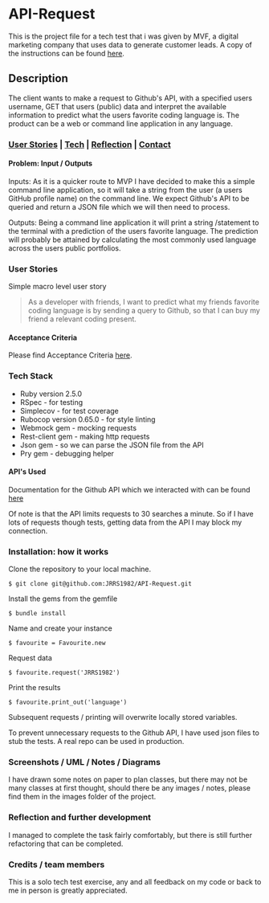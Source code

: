 # API-Request

This is the project file for a tech test that i was given by MVF, a digital marketing company that uses data to generate customer leads. A copy of the instructions can be found [here](Instructions.pdf).

## Description

The client wants to make a request to Github's API, with a specified users username, GET that users (public) data and interpret the available information to predict what the users favorite coding language is. The product can be a web or command line application in any language.

### [User Stories](#user_story) | [Tech](#tech) | [Reflection](#reflection) | [Contact](#contact)

#### Problem: Input / Outputs

Inputs: As it is a quicker route to MVP I have decided to make this a simple command line application, so it will take a string from the user (a users GitHub profile name) on the command line. We expect Github's API to be queried and return a JSON file which we will then need to process.

Outputs: Being a command line application it will print a string /statement to the terminal with a prediction of the users favorite language. The prediction will probably be attained by calculating the most commonly used language across the users public portfolios.

### <a name="user_story">User Stories</a>

Simple macro level user story
>As a developer with friends, I want to predict what my friends favorite coding language is by sending a query to Github, so that I can buy my friend a relevant coding present.

#### Acceptance Criteria

Please find Acceptance Criteria [here](acceptance_criteria.md).

### <a name="Tech">Tech Stack</a>

* Ruby version 2.5.0
* RSpec - for testing
* Simplecov - for test coverage
* Rubocop version 0.65.0 - for style linting
* Webmock gem - mocking requests
* Rest-client gem - making http requests
* Json gem - so we can parse the JSON file from the API
* Pry gem - debugging helper

#### API's Used

Documentation for the Github API which we interacted with can be found [here](https://developer.github.com/v3/)

Of note is that the API limits requests to 30 searches a minute. So if I have lots of requests though tests, getting data from the API I may block my connection.

### <a name="installation">Installation: how it works</a>

Clone the repository to your local machine.
```
$ git clone git@github.com:JRRS1982/API-Request.git
```
Install the gems from the gemfile
```
$ bundle install
```
Name and create your instance
```
$ favourite = Favourite.new
```
Request data 
```
$ favourite.request('JRRS1982')
```
Print the results
```
$ favourite.print_out('language')
```

Subsequent requests / printing will overwrite locally stored variables.

To prevent unnecessary requests to the Github API, I have used json files to stub the tests. A real repo can be used in production.

### <a name="screenshots">Screenshots / UML / Notes / Diagrams</a>

I have drawn some notes on paper to plan classes, but there may not be many classes at first thought, should there be any images / notes, please find them in the images folder of the project. 

### <a name="reflection">Reflection and further development</a>

I managed to complete the task fairly comfortably, but there is still further refactoring that can be completed.

### Credits / team members

This is a solo tech test exercise, any and all feedback on my code or back to me in person is greatly appreciated.
